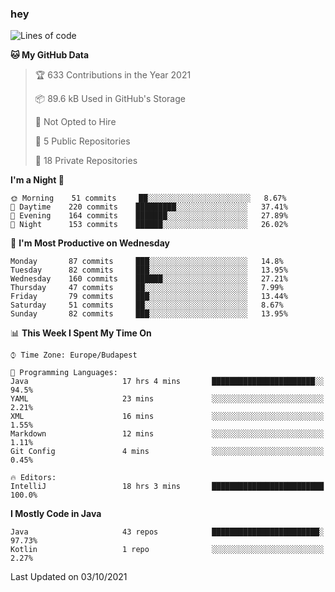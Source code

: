 ### hey

<!--START_SECTION:waka-->
![Lines of code](https://img.shields.io/badge/From%20Hello%20World%20I%27ve%20Written-77924%20lines%20of%20code-blue)

**🐱 My GitHub Data** 

> 🏆 633 Contributions in the Year 2021
 > 
> 📦 89.6 kB Used in GitHub's Storage 
 > 
> 🚫 Not Opted to Hire
 > 
> 📜 5 Public Repositories 
 > 
> 🔑 18 Private Repositories  
 > 
**I'm a Night 🦉** 

```text
🌞 Morning    51 commits     ██░░░░░░░░░░░░░░░░░░░░░░░   8.67% 
🌆 Daytime    220 commits    █████████░░░░░░░░░░░░░░░░   37.41% 
🌃 Evening    164 commits    ███████░░░░░░░░░░░░░░░░░░   27.89% 
🌙 Night      153 commits    ██████░░░░░░░░░░░░░░░░░░░   26.02%

```
📅 **I'm Most Productive on Wednesday** 

```text
Monday       87 commits     ███░░░░░░░░░░░░░░░░░░░░░░   14.8% 
Tuesday      82 commits     ███░░░░░░░░░░░░░░░░░░░░░░   13.95% 
Wednesday    160 commits    ██████░░░░░░░░░░░░░░░░░░░   27.21% 
Thursday     47 commits     ██░░░░░░░░░░░░░░░░░░░░░░░   7.99% 
Friday       79 commits     ███░░░░░░░░░░░░░░░░░░░░░░   13.44% 
Saturday     51 commits     ██░░░░░░░░░░░░░░░░░░░░░░░   8.67% 
Sunday       82 commits     ███░░░░░░░░░░░░░░░░░░░░░░   13.95%

```


📊 **This Week I Spent My Time On** 

```text
⌚︎ Time Zone: Europe/Budapest

💬 Programming Languages: 
Java                     17 hrs 4 mins       ███████████████████████░░   94.5% 
YAML                     23 mins             ░░░░░░░░░░░░░░░░░░░░░░░░░   2.21% 
XML                      16 mins             ░░░░░░░░░░░░░░░░░░░░░░░░░   1.55% 
Markdown                 12 mins             ░░░░░░░░░░░░░░░░░░░░░░░░░   1.11% 
Git Config               4 mins              ░░░░░░░░░░░░░░░░░░░░░░░░░   0.45%

🔥 Editors: 
IntelliJ                 18 hrs 3 mins       █████████████████████████   100.0%

```

**I Mostly Code in Java** 

```text
Java                     43 repos            ████████████████████████░   97.73% 
Kotlin                   1 repo              ░░░░░░░░░░░░░░░░░░░░░░░░░   2.27%

```



 Last Updated on 03/10/2021
<!--END_SECTION:waka-->

